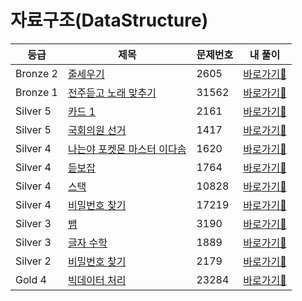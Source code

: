 <h1>자료구조(DataStructure)</h1>

| 등급     | 제목                                                   | 문제번호 | 내 풀이                                                                                          |
|----------|------------------------------------------------------|----------|-------------------------------------------------------------------------------------------------|
| Bronze 2 | [줄세우기](https://www.acmicpc.net/problem/2605)              | 2605     | [바로가기💨](https://github.com/linma21/Algorithm/tree/main/%EC%9C%A0%ED%98%95%EB%B3%84%20%EB%B6%84%EB%A5%98/Data%20Structure/problems/2605)  |
| Bronze 1 | [전주듣고 노래 맞추기](https://www.acmicpc.net/problem/31562)       | 31562    | [바로가기💨](https://github.com/linma21/Algorithm/tree/main/%EC%9C%A0%ED%98%95%EB%B3%84%20%EB%B6%84%EB%A5%98/Data%20Structure/problems/31562) |
| Silver 5 | [카드 1](https://www.acmicpc.net/problem/2161)               | 2161     | [바로가기💨](https://github.com/linma21/Algorithm/tree/main/%EC%9C%A0%ED%98%95%EB%B3%84%20%EB%B6%84%EB%A5%98/Data%20Structure/problems/2161)  |
| Silver 5 | [국회의원 선거](https://www.acmicpc.net/problem/1417)              | 1417     | [바로가기💨](https://github.com/linma21/Algorithm/tree/main/%EC%9C%A0%ED%98%95%EB%B3%84%20%EB%B6%84%EB%A5%98/Data%20Structure/problems/1417)  |
| Silver 4 | [나는야 포켓몬 마스터 이다솜](https://www.acmicpc.net/problem/1620)         | 1620     | [바로가기💨](https://github.com/linma21/Algorithm/tree/main/%EC%9C%A0%ED%98%95%EB%B3%84%20%EB%B6%84%EB%A5%98/Data%20Structure/problems/1620)  |
| Silver 4 | [듣보잡](https://www.acmicpc.net/problem/1764)              | 1764     | [바로가기💨](https://github.com/linma21/Algorithm/tree/main/%EC%9C%A0%ED%98%95%EB%B3%84%20%EB%B6%84%EB%A5%98/Data%20Structure/problems/1764)  |
| Silver 4 | [스택](https://www.acmicpc.net/problem/10828)              | 10828    | [바로가기💨](https://github.com/linma21/Algorithm/tree/main/%EC%9C%A0%ED%98%95%EB%B3%84%20%EB%B6%84%EB%A5%98/Data%20Structure/problems/10828)  |
| Silver 4 | [비밀번호 찾기](https://www.acmicpc.net/problem/17219)         | 17219    | [바로가기💨](https://github.com/linma21/Algorithm/tree/main/%EC%9C%A0%ED%98%95%EB%B3%84%20%EB%B6%84%EB%A5%98/Data%20Structure/problems/17219)  |
| Silver 3 | [뱀](https://www.acmicpc.net/problem/3190)              | 3190     | [바로가기💨](https://github.com/linma21/Algorithm/tree/main/%EC%9C%A0%ED%98%95%EB%B3%84%20%EB%B6%84%EB%A5%98/Data%20Structure/problems/3190)  |
| Silver 3 | [글자 수학](https://www.acmicpc.net/problem/1889)              | 1889     | [바로가기💨](https://github.com/linma21/Algorithm/tree/main/%EC%9C%A0%ED%98%95%EB%B3%84%20%EB%B6%84%EB%A5%98/Data%20Structure/problems/1889)  |
| Silver 2 | [비밀번호 찾기](https://www.acmicpc.net/problem/2179)              | 2179     | [바로가기💨](https://github.com/linma21/Algorithm/tree/main/%EC%9C%A0%ED%98%95%EB%B3%84%20%EB%B6%84%EB%A5%98/Data%20Structure/problems/2179)  |
| Gold 4   | [빅데이터 처리](https://www.acmicpc.net/problem/23284)              | 23284    | [바로가기💨](https://github.com/linma21/Algorithm/tree/main/%EC%9C%A0%ED%98%95%EB%B3%84%20%EB%B6%84%EB%A5%98/Data%20Structure/problems/23284)  |

